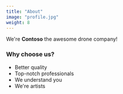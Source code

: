 ```yaml
---
title: "About"
image: "profile.jpg"
weight: 8
---
```


We're **Contoso** the awesome drone company!

### Why choose us?

* Better quality
* Top-notch professionals
* We understand you
* We're artists